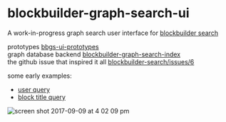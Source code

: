 # blockbuilder-graph-search-ui

A work-in-progress graph search user interface for [blockbuilder search](http://blockbuilder.org/search)  

prototypes [bbgs-ui-prototypes](https://github.com/micahstubbs/bbgs-ui-prototypes)  
graph database backend [blockbuilder-graph-search-index](https://github.com/micahstubbs/blockbuilder-graph-search-index)  
the github issue that inspired it all [blockbuilder-search/issues/6](https://github.com/enjalot/blockbuilder-search/issues/6)  

some early examples:
- [user query](https://bl.ocks.org/micahstubbs/8a3779fc211b45ef9744100d1307f0fa) 
- [block title query](https://bl.ocks.org/micahstubbs/876d8cfa60670254c938d75a984d4f71)

![screen shot 2017-09-09 at 4 02 09 pm](https://user-images.githubusercontent.com/2119400/30244696-4f6487be-9578-11e7-95e3-8bf57089ad42.png)
